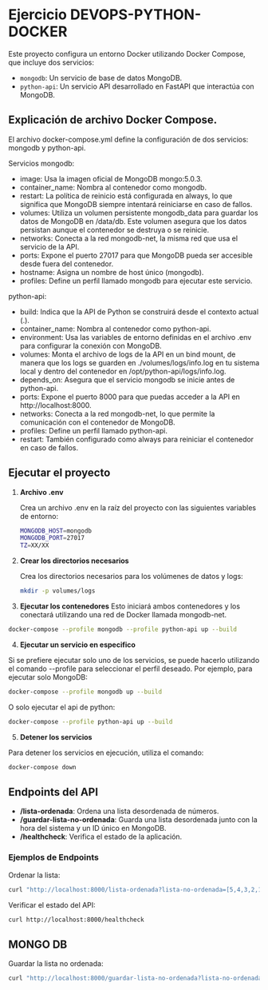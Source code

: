 # Ejercicio DEVOPS-PYTHON-DOCKER

Este proyecto configura un entorno Docker utilizando Docker Compose, que incluye dos servicios:
- `mongodb`: Un servicio de base de datos MongoDB.
- `python-api`: Un servicio API desarrollado en FastAPI que interactúa con MongoDB.

## Explicación de archivo Docker Compose.

El archivo docker-compose.yml define la configuración de dos servicios: mongodb y python-api.

Servicios
mongodb:

- image: Usa la imagen oficial de MongoDB mongo:5.0.3.
- container_name: Nombra al contenedor como mongodb.
- restart: La política de reinicio está configurada en always, lo que significa que  MongoDB siempre intentará reiniciarse en caso de fallos.
- volumes: Utiliza un volumen persistente mongodb_data para guardar los datos de MongoDB en /data/db. Este volumen asegura que los datos persistan aunque el contenedor se destruya o se reinicie.
- networks: Conecta a la red mongodb-net, la misma red que usa el servicio de la API.
- ports: Expone el puerto 27017 para que MongoDB pueda ser accesible desde fuera del contenedor.
- hostname: Asigna un nombre de host único (mongodb).
- profiles: Define un perfil llamado mongodb para ejecutar este servicio.

python-api:

- build: Indica que la API de Python se construirá desde el contexto actual (.).
- container_name: Nombra al contenedor como python-api.
- environment: Usa las variables de entorno definidas en el archivo .env para configurar la conexión con MongoDB.
- volumes: Monta el archivo de logs de la API en un bind mount, de manera que los logs se guarden en ./volumes/logs/info.log en tu sistema local y dentro del contenedor en /opt/python-api/logs/info.log.
- depends_on: Asegura que el servicio mongodb se inicie antes de python-api.
- ports: Expone el puerto 8000 para que puedas acceder a la API en http://localhost:8000.
- networks: Conecta a la red mongodb-net, lo que permite la comunicación con el contenedor de MongoDB.
- profiles: Define un perfil llamado python-api.
- restart: También configurado como always para reiniciar el contenedor en caso de fallos.

## Ejecutar el proyecto

1. **Archivo .env**

   Crea un archivo .env en la raíz del proyecto con las siguientes variables de entorno:

   ```bash
   MONGODB_HOST=mongodb
   MONGODB_PORT=27017
   TZ=XX/XX
   ```

2. **Crear los directorios necesarios**

   Crea los directorios necesarios para los volúmenes de datos y logs:

   ```bash
   mkdir -p volumes/logs
   ```

3. **Ejecutar los contenedores**
Esto iniciará ambos contenedores y los conectará utilizando una red de Docker llamada mongodb-net.

```bash
docker-compose --profile mongodb --profile python-api up --build
   ```

   4. **Ejecutar un servicio en especifico**

   Si se prefiere ejecutar solo uno de los servicios, se puede hacerlo utilizando el comando --profile para seleccionar el perfil deseado. Por ejemplo, para ejecutar solo MongoDB:

   ```bash
   docker-compose --profile mongodb up --build

   ```
   O solo ejecutar el api de python:

```bash
docker-compose --profile python-api up --build
   ```
   5. **Detener los servicios**

   Para detener los servicios en ejecución, utiliza el comando:

   ```bash
docker-compose down

   ```

   ## Endpoints del API

- **/lista-ordenada**: Ordena una lista desordenada de números.
- **/guardar-lista-no-ordenada**: Guarda una lista desordenada junto con la hora del sistema y un ID único en MongoDB.
- **/healthcheck**: Verifica el estado de la aplicación.
### Ejemplos de Endpoints

Ordenar la lista:

 ```bash
curl "http://localhost:8000/lista-ordenada?lista-no-ordenada=[5,4,3,2,1,]"
  ```

 Verificar el estado del API:

  ```bash
curl http://localhost:8000/healthcheck
  ```

## MONGO DB

Guardar la lista no ordenada:

```bash
curl "http://localhost:8000/guardar-lista-no-ordenada?lista-no-ordenada=%5B4%2C3%2C2%2C1%5D"
  ```

